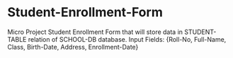 # Student-Enrollment-Form
Micro Project Student Enrollment Form that will store data in STUDENT-TABLE relation of SCHOOL-DB database.  Input Fields: {Roll-No, Full-Name, Class, Birth-Date, Address, Enrollment-Date}
